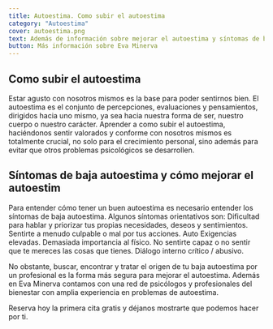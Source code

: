 ```yaml
---
title: Autoestima. Como subir el autoestima       
category: "Autoestima"
cover: autoestima.png
text: Además de información sobre mejorar el autoestima y síntomas de baja autoestima en esta pagina podras encontrar mas contenido sobre nuestros psicólogos online especializados en ayuda para tener buen autoestima.
button: Más información sobre Eva Minerva
---
```

## Como subir el autoestima

Estar agusto con nosotros mismos es la base para poder sentirnos bien. El autoestima es el conjunto de percepciones, evaluaciones y pensamientos, dirigidos hacia uno mismo, ya sea hacia nuestra forma de ser, nuestro cuerpo o nuestro carácter.  Aprender a como subir el autoestima, haciéndonos sentir valorados y conforme con nosotros mismos es totalmente crucial, no solo para el crecimiento personal, sino además para evitar que otros problemas psicológicos se desarrollen.

## Síntomas de baja autoestima y cómo mejorar el autoestim

Para entender cómo tener un buen autoestima es necesario entender los síntomas de baja autoestima. Algunos síntomas orientativos son: Dificultad para hablar y priorizar tus propias necesidades, deseos y sentimientos. Sentirte a menudo culpable o mal por tus acciones. Auto Exigencias elevadas. Demasiada importancia al físico. No sentirte capaz o no sentir que te mereces las cosas que tienes. Diálogo interno crítico / abusivo.

No obstante, buscar, encontrar y tratar el origen de tu baja autoestima por un profesional es la forma más segura para mejorar el autoestima. Además en Eva Minerva contamos con una red de psicólogos y profesionales del bienestar  con amplia experiencia en problemas de autoestima.

Reserva hoy la primera cita gratis y déjanos mostrarte que podemos hacer por ti.

